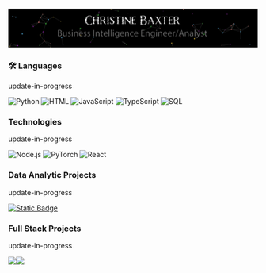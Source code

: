 ![](profileBanner.gif)

### :hammer_and_wrench: Languages

update-in-progress

![Python](https://img.shields.io/badge/-Python-000?&logo=Python)
![HTML](https://img.shields.io/badge/-HTML-000?&logo=HTML)
![JavaScript](https://img.shields.io/badge/-JavaScript-000?&logo=JavaScript)
![TypeScript](https://img.shields.io/badge/-TypeScript-000?&logo=TypeScript)
![SQL](https://img.shields.io/badge/-SQL-000?&logo=MySQL)

<!-- ![C](https://img.shields.io/badge/-C-000?&logo=C) -->
<!-- ![Java](https://img.shields.io/badge/-Java-000?&logo=Java&logoColor=007396) -->
<!-- ![C++](https://img.shields.io/badge/-C++-000?&logo=c%2b%2b&logoColor=00599C) -->
<!-- ![Swift](https://img.shields.io/badge/-Swift-000?&logo=Swift) -->

### Technologies

update-in-progress

<!-- ![AWS](https://img.shields.io/badge/-AWS-000?&logo=Amazon-AWS&logoColor=F90) -->
<!-- ![Docker](https://img.shields.io/badge/-Docker-000?&logo=Docker)
![Kubernetes](https://img.shields.io/badge/-Kubernetes-000?&logo=Kubernetes) -->
<!-- ![Linux](https://img.shields.io/badge/-Linux-000?&logo=Linux) -->

![Node.js](https://img.shields.io/badge/-Node.js-000?&logo=node.js)
![PyTorch](https://img.shields.io/badge/-PyTorch-000?&logo=PyTorch)
![React](https://img.shields.io/badge/-React-000?&logo=React)

<!-- ![Redis](https://img.shields.io/badge/-Redis-000?&logo=Redis) -->
<!-- ![Spring](https://img.shields.io/badge/-Spring-000?&logo=Spring) -->
<!-- [TensorFlow](https://img.shields.io/badge/-TensorFlow-000?&logo=TensorFlow) -->

### Data Analytic Projects

update-in-progress

[![Static Badge](https://img.shields.io/badge/MBA-Chester_Data_Analysis-blue)](https://github.com/christinedbaxter/mbaCapstone#readme)

<!-- [![](https://img.shields.io/badge/-🩸%20Heartbleed-000)](https://github.com/adamalston/Heartbleed) -->

### Full Stack Projects

update-in-progress

<!-- [![](https://img.shields.io/badge/-🧬%20My%20Website-000)](https://github.com/adamalston/v2)
[![](https://img.shields.io/badge/-🦠%20COVID‑19%20Dashboard-000)](https://github.com/adamalston/COVID-19-Dashboard)
[![](https://img.shields.io/badge/-📝%20Summarizer-000)](https://github.com/adamalston/Summarizer)
[![](https://img.shields.io/badge/-🔬%20Overwatch-000)](https://github.com/adamalston/overwatch)
[![](https://img.shields.io/badge/-🛰%20KubeSat-000)](https://github.com/adamalston/kubesat)
[![](https://img.shields.io/badge/-🔊%20Voice%20Poker-000)](https://github.com/adamalston/Poker)
[![](https://img.shields.io/badge/-🗺%20PokémonGo%20Map-000)](https://github.com/adamalston/PokemonGo-Map) -->

<a href="https://christinedbaxter.github.io/christineBaxterPortfolio/"><img height="137px" src="https://github-readme-stats.vercel.app/api?username=christinedbaxter&hide_title=true&hide_border=true&show_icons=true&include_all_commits=true&count_private=true&line_height=21&text_color=000&icon_color=000&bg_color=0,ea6161,ffc64d,fffc4d,52fa5a&theme=graywhite" /><!-- wi*quL3fcV --><img height="137px" src="https://github-readme-stats.vercel.app/api/top-langs/?username=christinedbaxter&hide=html&hide_title=true&hide_border=true&layout=compact&langs_count=6&exclude_repo=comp426,Redventures-Movie-Quotes&text_color=000&icon_color=fff&bg_color=0,52fa5a,4dfcff,c64dff&theme=graywhite" /></a>
